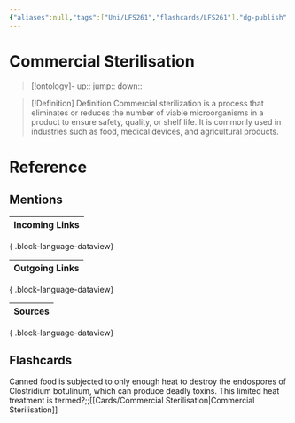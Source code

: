 ```yaml
---
{"aliases":null,"tags":["Uni/LFS261","flashcards/LFS261"],"dg-publish":true,"permalink":"/cards/commercial-sterilisation/","dgPassFrontmatter":true}
---
```


# Commercial Sterilisation

> [!ontology]-
> up:: 
> jump:: 
> down:: 

> [!Definition] Definition
> Commercial sterilization is a process that eliminates or reduces the number of viable microorganisms in a product to ensure safety, quality, or shelf life. It is commonly used in industries such as food, medical devices, and agricultural products.

# Reference

## Mentions

| Incoming Links |
| -------------- |

{ .block-language-dataview}

| Outgoing Links |
| -------------- |

{ .block-language-dataview}

| Sources |
| ------- |

{ .block-language-dataview}

## Flashcards

Canned food is subjected to only enough heat to destroy the endospores of Clostridium botulinum, which can produce deadly toxins. This limited heat treatment is termed?;;[[Cards/Commercial Sterilisation\|Commercial Sterilisation]]
<!--SR:!2024-06-23,3,210-->